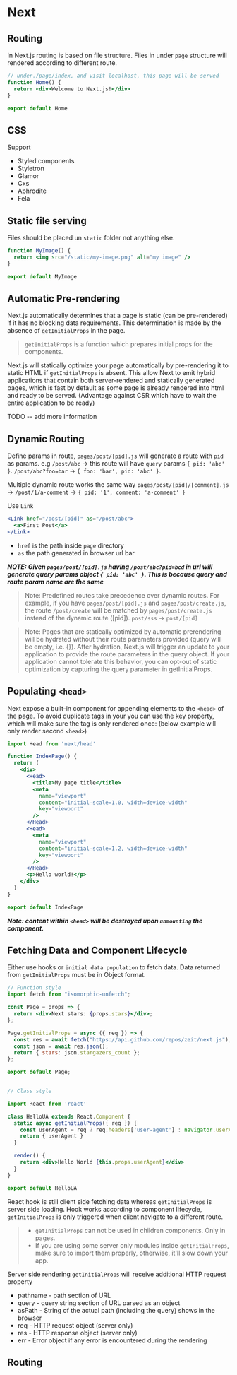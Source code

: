 # Next
## Routing
In Next.js routing is based on file structure.  Files in under `page` structure will rendered according to different route.
```jsx
// under./page/index, and visit localhost, this page will be served
function Home() {
  return <div>Welcome to Next.js!</div>
}

export default Home
```

## CSS
Support
- Styled components
- Styletron
- Glamor
- Cxs
- Aphrodite
- Fela

## Static file serving
Files should be placed un `static` folder not anything else.
```jsx
function MyImage() {
  return <img src="/static/my-image.png" alt="my image" />
}

export default MyImage
```
## Automatic Pre-rendering

Next.js automatically determines that a page is static (can be pre-rendered) if it has no blocking data requirements. This determination is made by the absence of `getInitialProps` in the page.
> `getInitialProps` is a function which prepares initial props for the components.

Next.js will statically optimize your page automatically by pre-rendering it to static HTML if `getInitialProps` is absent. This allow Next to emit hybrid applications that contain both server-rendered and statically generated pages, which is fast by default as some page is already rendered into html and ready to be served. (Advantage against CSR which have to wait the entire application to be ready)

TODO -- add more information


## Dynamic Routing
Define params in route, `pages/post/[pid].js` will generate a route with `pid` as params. e.g `/post/abc` -> this route will have `query` params `{ pid: 'abc' }`. `/post/abc?foo=bar` -> `{ foo: 'bar', pid: 'abc' }`.

Multiple dynamic route works the same way `pages/post/[pid]/[comment].js` -> `/post/1/a-comment` -> `{ pid: '1', comment: 'a-comment' }`

Use `Link`
```jsx
<Link href="/post/[pid]" as="/post/abc">
  <a>First Post</a>
</Link>
```
- `href` is the path inside `page` directory
- `as` the path generated in browser url bar

 _**NOTE: Given `pages/post/[pid].js` having `/post/abc?pid=bcd` in url will generate query params object `{ pid: 'abc' }`. This is because query and route param name are the same**_

 > Note: Predefined routes take precedence over dynamic routes. For example, if you have `pages/post/[pid].js` and `pages/post/create.js`, the route `/post/create` will be matched by `pages/post/create.js` instead of the dynamic route ([pid]). `post/sss` -> `post/[pid]`

>  Note: Pages that are statically optimized by automatic prerendering will be hydrated without their route parameters provided (query will be empty, i.e. {}). After hydration, Next.js will trigger an update to your application to provide the route parameters in the query object. If your application cannot tolerate this behavior, you can opt-out of static optimization by capturing the query parameter in getInitialProps.

## Populating `<head>`
Next expose a built-in component for appending elements to the `<head>` of the page. To avoid duplicate tags in your <head> you can use the key property, which will make sure the tag is only rendered once: (below example will only render second `<head>`)
```jsx
import Head from 'next/head'

function IndexPage() {
  return (
    <div>
      <Head>
        <title>My page title</title>
        <meta
          name="viewport"
          content="initial-scale=1.0, width=device-width"
          key="viewport"
        />
      </Head>
      <Head>
        <meta
          name="viewport"
          content="initial-scale=1.2, width=device-width"
          key="viewport"
        />
      </Head>
      <p>Hello world!</p>
    </div>
  )
}

export default IndexPage
```
_**Note: content within `<head>` will be destroyed upon `unmounting` the component.**_

## Fetching Data and Component Lifecycle
Either use hooks or `initial data population` to fetch data. Data returned from `getInitialProps` must be in Object format.
```jsx
// Function style
import fetch from "isomorphic-unfetch";

const Page = props => {
  return <div>Next stars: {props.stars}</div>;
};

Page.getInitialProps = async ({ req }) => {
  const res = await fetch("https://api.github.com/repos/zeit/next.js");
  const json = await res.json();
  return { stars: json.stargazers_count };
};

export default Page;


// Class style

import React from 'react'

class HelloUA extends React.Component {
  static async getInitialProps({ req }) {
    const userAgent = req ? req.headers['user-agent'] : navigator.userAgent
    return { userAgent }
  }

  render() {
    return <div>Hello World {this.props.userAgent}</div>
  }
}

export default HelloUA
```
React hook is still client side fetching data whereas `getInitialProps` is server side loading. Hook works according to component lifecycle, `getInitialProps` is only triggered when client navigate to a different route.

> - `getInitialProps` can not be used in children components. Only in pages.
> - If you are using some server only modules inside `getInitialProps`, make sure to import them properly, otherwise, it'll slow down your app.

Server side rendering `getInitialProps` will receive additional HTTP request property
- pathname - path section of URL
- query - query string section of URL parsed as an object
- asPath - String of the actual path (including the query) shows in the browser
- req - HTTP request object (server only)
- res - HTTP response object (server only)
- err - Error object if any error is encountered during the rendering

## Routing
